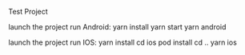 Test Project

launch the project run Android:
yarn install
yarn start
yarn android

launch the project run IOS:
yarn install
cd ios
pod install
cd ..
yarn ios
